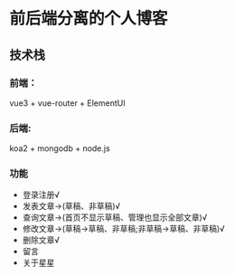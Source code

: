 # 前后端分离的个人博客

## 技术栈

### 前端：

vue3 + vue-router + ElementUI

### 后端:

koa2 + mongodb + node.js

### 功能
- 登录注册√
- 发表文章->(草稿、非草稿)√
- 查询文章->(首页不显示草稿、管理也显示全部文章)√
- 修改文章->(草稿->草稿、非草稿;非草稿->草稿、非草稿)√
- 删除文章√
- 留言
- 关于星星